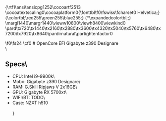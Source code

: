 {\rtf1\ansi\ansicpg1252\cocoartf2513
\cocoatextscaling0\cocoaplatform0{\fonttbl\f0\fswiss\fcharset0 Helvetica;}
{\colortbl;\red255\green255\blue255;}
{\*\expandedcolortbl;;}
\margl1440\margr1440\vieww10800\viewh8400\viewkind0
\pard\tx720\tx1440\tx2160\tx2880\tx3600\tx4320\tx5040\tx5760\tx6480\tx7200\tx7920\tx8640\pardirnatural\partightenfactor0

\f0\fs24 \cf0 # OpenCore EFI Gigabyte z390 Designare\
\
## Specs\
- CPU: 	Intel i9-9900k\
- Mobo: 	Gigabyte z390 Designare\
- RAM: 	G.Skill Ripjaws V 2x16GB\
- GPU: 	Gigabyte RX 5700xt\
- WIFI/BT:	TODO\
- Case:	NZXT h510\
\
}